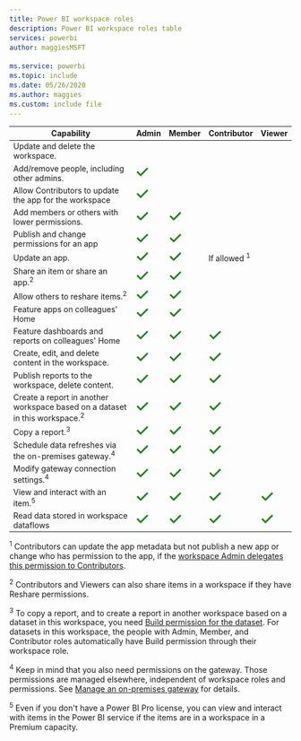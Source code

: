 ```yaml
---
title: Power BI workspace roles
description: Power BI workspace roles table
services: powerbi
author: maggiesMSFT

ms.service: powerbi
ms.topic: include
ms.date: 05/26/2020
ms.author: maggies
ms.custom: include file
---
```


|Capability   | Admin  | Member  | Contributor  | Viewer |
|---|---|---|---|---|
| Update and delete the workspace.  |  |   |   |   | 
| Add/remove people, including other admins.  |  ![Yes checkmark](media/power-bi-workspace-roles-table/green-checkmark.png) |   |   |   |
| Allow Contributors to update the app for the workspace  |  ![Yes checkmark](media/power-bi-workspace-roles-table/green-checkmark.png) |   |   |   |
| Add members or others with lower permissions.  |  ![Yes checkmark](media/power-bi-workspace-roles-table/green-checkmark.png) | ![Yes checkmark](media/power-bi-workspace-roles-table/green-checkmark.png)  |   |   |
| Publish and change permissions for an app |  ![Yes checkmark](media/power-bi-workspace-roles-table/green-checkmark.png) | ![Yes checkmark](media/power-bi-workspace-roles-table/green-checkmark.png)  |   |   |
| Update an app. |  ![Yes checkmark](media/power-bi-workspace-roles-table/green-checkmark.png) | ![Yes checkmark](media/power-bi-workspace-roles-table/green-checkmark.png)  |  If allowed <sup>1</sup>  |   |
| Share an item or share an app.<sup>2</sup> |  ![Yes checkmark](media/power-bi-workspace-roles-table/green-checkmark.png) | ![Yes checkmark](media/power-bi-workspace-roles-table/green-checkmark.png)  |   |   |
| Allow others to reshare items.<sup>2</sup> |  ![Yes checkmark](media/power-bi-workspace-roles-table/green-checkmark.png) | ![Yes checkmark](media/power-bi-workspace-roles-table/green-checkmark.png)  |   |   |
| Feature apps on colleagues' Home |  ![Yes checkmark](media/power-bi-workspace-roles-table/green-checkmark.png) | ![Yes checkmark](media/power-bi-workspace-roles-table/green-checkmark.png)  |   |   |
| Feature dashboards and reports on colleagues' Home |  ![Yes checkmark](media/power-bi-workspace-roles-table/green-checkmark.png) | ![Yes checkmark](media/power-bi-workspace-roles-table/green-checkmark.png)  | ![Yes checkmark](media/power-bi-workspace-roles-table/green-checkmark.png) |   |
| Create, edit, and delete content in the workspace.  |  ![Yes checkmark](media/power-bi-workspace-roles-table/green-checkmark.png) | ![Yes checkmark](media/power-bi-workspace-roles-table/green-checkmark.png)  | ![Yes checkmark](media/power-bi-workspace-roles-table/green-checkmark.png)  |   |
| Publish reports to the workspace, delete content.  |  ![Yes checkmark](media/power-bi-workspace-roles-table/green-checkmark.png) | ![Yes checkmark](media/power-bi-workspace-roles-table/green-checkmark.png)  | ![Yes checkmark](media/power-bi-workspace-roles-table/green-checkmark.png)  |   |
| Create a report in another workspace based on a dataset in this workspace.<sup>2</sup> |  ![Yes checkmark](media/power-bi-workspace-roles-table/green-checkmark.png) | ![Yes checkmark](media/power-bi-workspace-roles-table/green-checkmark.png)  | ![Yes checkmark](media/power-bi-workspace-roles-table/green-checkmark.png)  |   |
| Copy a report.<sup>3</sup> | ![Yes checkmark](media/power-bi-workspace-roles-table/green-checkmark.png) | ![Yes checkmark](media/power-bi-workspace-roles-table/green-checkmark.png) | ![Yes checkmark](media/power-bi-workspace-roles-table/green-checkmark.png) |  |
| Schedule data refreshes via the on-premises gateway.<sup>4</sup> | ![Yes checkmark](media/power-bi-workspace-roles-table/green-checkmark.png) | ![Yes checkmark](media/power-bi-workspace-roles-table/green-checkmark.png) | ![Yes checkmark](media/power-bi-workspace-roles-table/green-checkmark.png) |  |
| Modify gateway connection settings.<sup>4</sup> | ![Yes checkmark](media/power-bi-workspace-roles-table/green-checkmark.png) | ![Yes checkmark](media/power-bi-workspace-roles-table/green-checkmark.png) | ![Yes checkmark](media/power-bi-workspace-roles-table/green-checkmark.png) |  |
| View and interact with an item.<sup>5</sup> |  ![Yes checkmark](media/power-bi-workspace-roles-table/green-checkmark.png) | ![Yes checkmark](media/power-bi-workspace-roles-table/green-checkmark.png)  | ![Yes checkmark](media/power-bi-workspace-roles-table/green-checkmark.png)  | ![Yes checkmark](media/power-bi-workspace-roles-table/green-checkmark.png)  |
| Read data stored in workspace dataflows | ![Yes checkmark](media/power-bi-workspace-roles-table/green-checkmark.png) | ![Yes checkmark](media/power-bi-workspace-roles-table/green-checkmark.png) | ![Yes checkmark](media/power-bi-workspace-roles-table/green-checkmark.png) | ![Yes checkmark](media/power-bi-workspace-roles-table/green-checkmark.png) |

<sup>1</sup> Contributors can update the app metadata but not publish a new app or change who has permission to the app, if the [workspace Admin delegates this permission to Contributors](../collaborate-share/service-new-workspaces.md#SecuritySettings).

<sup>2</sup> Contributors and Viewers can also share items in a workspace if they have Reshare permissions.

<sup>3</sup> To copy a report, and to create a report in another workspace based on a dataset in this workspace, you need [Build permission for the dataset](../connect-data/service-datasets-build-permissions.md). For datasets in this workspace, the people with Admin, Member, and Contributor roles automatically have Build permission through their workspace role.

<sup>4</sup> Keep in mind that you also need permissions on the gateway. Those permissions are managed elsewhere, independent of workspace roles and permissions. See [Manage an on-premises gateway](https://docs.microsoft.com/data-integration/gateway/service-gateway-manage) for details.

<sup>5</sup> Even if you don't have a Power BI Pro license, you can view and interact with items in the Power BI service if the items are in a workspace in a Premium capacity.
